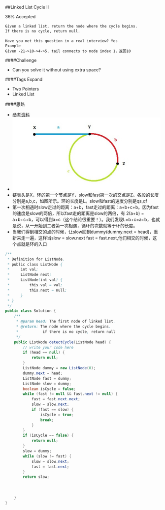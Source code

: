 ##Linked List Cycle II

36% Accepted

	Given a linked list, return the node where the cycle begins.
    If there is no cycle, return null.

	Have you met this question in a real interview? Yes
	Example
	Given -21->10->4->5, tail connects to node index 1，返回10

####Challenge
- Can you solve it without using extra space?

####Tags Expand
- Two Pointers
- Linked List


####思路
- [参考资料](http://www.cnblogs.com/hiddenfox/p/3408931.html)
- ![LinkedListCycle](../image/LinkedListCycle.jpg)
- 链表头是X，环的第一个节点是Y，slow和fast第一次的交点是Z。各段的长度分别是a,b,c，如图所示。环的长度是L。slow和fast的速度分别是qs,qf
- 第一次相遇时slow走过的距离：a+b，fast走过的距离：a+b+c+b。因为fast的速度是slow的两倍，所以fast走的距离是slow的两倍，有 2(a+b) = a+b+c+b，可以得到a=c（这个结论很重要！）。我们发现L=b+c=a+b，也就是说，从一开始到二者第一次相遇，循环的次数就等于环的长度。
- 当我们得到相交的点的时候，让slow回到dummy(dummy.next = head)，重新来走一遍，这样当slow = slow.next fast = fast.next,他们相交的时候，这个点就是环的入口

```java
/**
 * Definition for ListNode.
 * public class ListNode {
 *     int val;
 *     ListNode next;
 *     ListNode(int val) {
 *         this.val = val;
 *         this.next = null;
 *     }
 * }
 */
public class Solution {
    /**
     * @param head: The first node of linked list.
     * @return: The node where the cycle begins.
     *           if there is no cycle, return null
     */
    public ListNode detectCycle(ListNode head) {
        // write your code here
        if (head == null) {
            return null;
        }
        ListNode dummy = new ListNode(0);
        dummy.next = head;
        ListNode fast = dummy;
        ListNode slow = dummy;
        boolean isCycle = false;
        while (fast != null && fast.next != null) {
            fast = fast.next.next;
            slow = slow.next;
            if (fast == slow) {
                isCycle = true;
                break;
            }
        }
        if (isCycle == false) {
            return null;
        }
        slow = dummy;
        while (slow != fast) {
            slow = slow.next;
            fast = fast.next;
        }
        return slow;



    }
}


```

